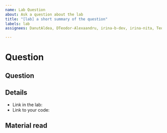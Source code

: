 ```yaml
---
name: Lab Question
about: Ask a question about the lab
title: "[lab] a short summary of the question"
labels: lab
assignees: DanutAldea, DTeodor-Alexaandru, irina-b-dev, irina-nita, TeodoraMiu

---
```


# Question

## Question

## Details
- Link in the lab:
- Link to your code:

## Material read
<!-- place here any links to materials that are relevant to the question -->
